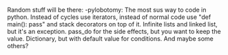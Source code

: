 Random stuff will be there:
-pylobotomy: The most sus way to code in python.
    Instead of cycles use iterators, instead of normal code use "def main(): pass" and stack decorators on top of it.
    Infinite lists and linked list, but it's an exception.
    pass_do for the side effects, but you want to keep the value.
    Dictionary, but with default value for conditions.
    And maybe some others?
